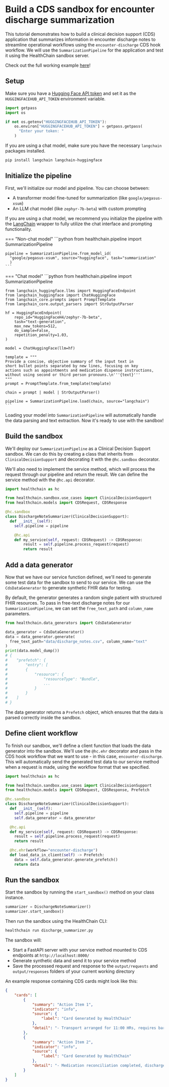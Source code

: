 # Build a CDS sandbox for encounter discharge summarization

This tutorial demonstrates how to build a clinical decision support (CDS) application that summarizes information in encounter discharge notes to streamline operational workflows using the `encounter-discharge` CDS hook workflow. We will use the `SummarizationPipeline` for the application and test it using the HealthChain sandbox server.

Check out the full working example [here](https://github.com/dotimplement/HealthChain/tree/main/cookbook/cds_discharge_summarizer_hf_chat.py)!

## Setup

Make sure you have a [Hugging Face API token](https://huggingface.co/docs/hub/security-tokens) and set it as the `HUGGINGFACEHUB_API_TOKEN` environment variable.

```python
import getpass
import os

if not os.getenv("HUGGINGFACEHUB_API_TOKEN"):
    os.environ["HUGGINGFACEHUB_API_TOKEN"] = getpass.getpass(
      "Enter your token: "
    )
```

If you are using a chat model, make sure you have the necessary `langchain` packages installed.

```bash
pip install langchain langchain-huggingface
```

## Initialize the pipeline

First, we'll initialize our model and pipeline. You can choose between:

- A transformer model fine-tuned for summarization (like `google/pegasus-xsum`)
- An LLM chat model (like `zephyr-7b-beta`) with custom prompting

If you are using a chat model, we recommend you initialize the pipeline with the [LangChain](https://python.langchain.com/docs/integrations/chat/huggingface/) wrapper to fully utilize the chat interface and prompting functionality.

=== "Non-chat model"
    ```python
    from healthchain.pipeline import SummarizationPipeline

    pipeline = SummarizationPipeline.from_model_id(
      "google/pegasus-xsum", source="huggingface", task="summarization"
      )
    ```


=== "Chat model"
    ```python
    from healthchain.pipeline import SummarizationPipeline

    from langchain_huggingface.llms import HuggingFaceEndpoint
    from langchain_huggingface import ChatHuggingFace
    from langchain_core.prompts import PromptTemplate
    from langchain_core.output_parsers import StrOutputParser

    hf = HuggingFaceEndpoint(
        repo_id="HuggingFaceH4/zephyr-7b-beta",
        task="text-generation",
        max_new_tokens=512,
        do_sample=False,
        repetition_penalty=1.03,
    )

    model = ChatHuggingFace(llm=hf)

    template = """
    Provide a concise, objective summary of the input text in
    short bullet points separated by new lines, focusing on key
    actions such as appointments and medication dispense instructions,
    without using second or third person pronouns.\n'''{text}'''
    """
    prompt = PromptTemplate.from_template(template)

    chain = prompt | model | StrOutputParser()

    pipeline = SummarizationPipeline.load(chain, source="langchain")
    ```

Loading your model into `SummarizationPipeline` will automatically handle the data parsing and text extraction. Now it's ready to use with the sandbox!

## Build the sandbox

We'll deploy our `SummarizationPipeline` as a Clinical Decision Support sandbox. We can do this by creating a class that inherits from `ClinicalDecisionSupport` and decorating it with the `@hc.sandbox` decorator.

We'll also need to implement the service method, which will process the request through our pipeline and return the result. We can define the service method with the `@hc.api` decorator.

```python
import healthchain as hc

from healthchain.sandbox.use_cases import ClinicalDecisionSupport
from healthchain.models import CDSRequest, CDSResponse

@hc.sandbox
class DischargeNoteSummarizer(ClinicalDecisionSupport):
  def __init__(self):
    self.pipeline = pipeline

    @hc.api
    def my_service(self, request: CDSRequest) -> CDSResponse:
        result = self.pipeline.process_request(request)
        return result
```

## Add a data generator

Now that we have our service function defined, we'll need to generate some test data for the sandbox to send to our service. We can use the `CdsDataGenerator` to generate synthetic FHIR data for testing.

By default, the generator generates a random single patient with structured FHIR resources. To pass in free-text discharge notes for our `SummarizationPipeline`, we can set the `free_text_path` and `column_name` parameters.

```python
from healthchain.data_generators import CdsDataGenerator

data_generator = CdsDataGenerator()
data = data_generator.generate(
  free_text_path="data/discharge_notes.csv", column_name="text"
)
print(data.model_dump())
# {
#    "prefetch": {
#        "entry": [
#        {
#            "resource": {
#                "resourceType": "Bundle",
#                ...
#            }
#        }
#    ]
# }
```

The data generator returns a `Prefetch` object, which ensures that the data is parsed correctly inside the sandbox.

## Define client workflow

To finish our sandbox, we'll define a client function that loads the data generator into the sandbox. We'll use the `@hc.ehr` decorator and pass in the CDS hook workflow that we want to use - in this case, `encounter-discharge`. This will automatically send the generated test data to our service method when a request is made, using the workflow format that we specified.

```python
import healthchain as hc

from healthchain.sandbox.use_cases import ClinicalDecisionSupport
from healthchain.models import CDSRequest, CDSResponse, Prefetch

@hc.sandbox
class DischargeNoteSummarizer(ClinicalDecisionSupport):
  def __init__(self):
    self.pipeline = pipeline
    self.data_generator = data_generator

  @hc.api
  def my_service(self, request: CDSRequest) -> CDSResponse:
    result = self.pipeline.process_request(request)
    return result

  @hc.ehr(workflow="encounter-discharge")
  def load_data_in_client(self) -> Prefetch:
    data = self.data_generator.generate_prefetch()
    return data
```

## Run the sandbox

Start the sandbox by running the `start_sandbox()` method on your class instance.

```python
summarizer = DischargeNoteSummarizer()
summarizer.start_sandbox()
```

Then run the sandbox using the HealthChain CLI:

```bash
healthchain run discharge_summarizer.py
```

The sandbox will:

- Start a FastAPI server with your service method mounted to CDS endpoints at `http://localhost:8000/`
- Generate synthetic data and send it to your service method
- Save the processed request and response to the `output/requests` and `output/responses` folders of your current working directory

An example response containing CDS cards might look like this:

```json
{
    "cards": [
        {
            "summary": "Action Item 1",
            "indicator": "info",
            "source": {
                "label": "Card Generated by HealthChain"
            },
            "detail": "- Transport arranged for 11:00 HRs, requires bariatric ambulance and 2 crew members (confirmed)."
        },
        {
            "summary": "Action Item 2",
            "indicator": "info",
            "source": {
                "label": "Card Generated by HealthChain"
            },
            "detail": "- Medication reconciliation completed, discharge medications prepared (Apixaban 5mg, Baclofen 20mg MR, new anticoagulation card) for collection by daughter"
        }
    ]
}
```
